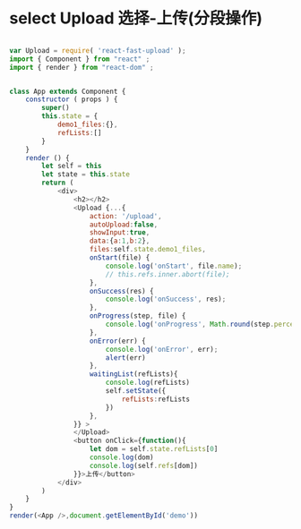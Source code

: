 # select Upload 选择-上传(分段操作)

<!-- Polyfills -->
<!--[if lt IE 10]>
<script src="../../_fastboot/lt-ie10.js"></script>
<![endif]-->
<!--[if lte IE 11]>
<script src="../../_fastboot/lte-ie11.js"></script>
<![endif]-->


<div id="demo"></div>


````js

var Upload = require( 'react-fast-upload' );
import { Component } from "react" ;
import { render } from "react-dom" ;


class App extends Component {
	constructor ( props ) {
		super()
		this.state = {
			demo1_files:{},
			refLists:[]
	    }
	}
	render () {
		let self = this
		let state = this.state
		return (
			<div>
				<h2></h2>
				<Upload {...{
					action: '/upload',
					autoUpload:false,
					showInput:true,
					data:{a:1,b:2},
					files:self.state.demo1_files,
					onStart(file) {
				        console.log('onStart', file.name);
				        // this.refs.inner.abort(file);
					},
					onSuccess(res) {
				        console.log('onSuccess', res);
					},
					onProgress(step, file) {
				        console.log('onProgress', Math.round(step.percent), file.name);
					},
					onError(err) {
				        console.log('onError', err);
				        alert(err)
					},
					waitingList(refLists){
						console.log(refLists)
						self.setState({
							refLists:refLists
						})
					},
				}} >
				</Upload>
				<button onClick={function(){
					let dom = self.state.refLists[0]
					console.log(dom)
					console.log(self.refs[dom])
				}}>上传</button>
			</div>
		)
	}
}
render(<App />,document.getElementById('demo'))


````


````css
````
